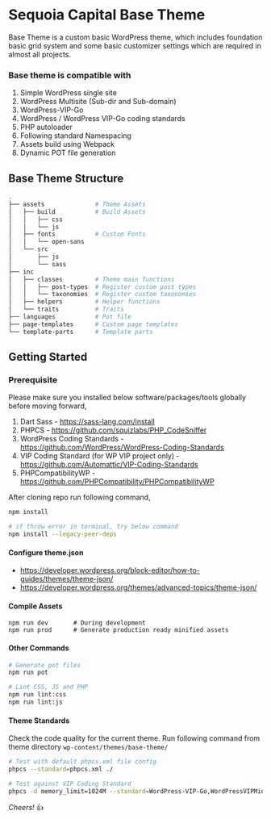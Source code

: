 Sequoia Capital Base Theme
===

Base Theme is a custom basic WordPress theme, which includes foundation basic grid system and some basic customizer settings which are required in almost all projects.

### Base theme is compatible with

1. Simple WordPress single site
2. WordPress Multisite (Sub-dir and Sub-domain)
3. WordPress-VIP-Go
4. WordPress / WordPress VIP-Go coding standards
5. PHP autoloader
6. Following standard Namespacing
7. Assets build using Webpack
8. Dynamic POT file generation

Base Theme Structure
---------------

```bash
.
├── assets              # Theme Assets
│   ├── build           # Build Assets
│   │   ├── css
│   │   └── js
│   ├── fonts           # Custom Fonts
│   │   └── open-sans
│   └── src
│       ├── js
│       └── sass
├── inc
│   ├── classes         # Theme main functions
│   │   ├── post-types  # Register custom post types
│   │   └── taxonomies  # Register custom taxonomies
│   ├── helpers         # Helper functions
│   └── traits          # Traits
├── languages           # Pot file
├── page-templates      # Custom page templates
└── template-parts      # Template parts
```

Getting Started
---------------

### Prerequisite

Please make sure you installed below software/packages/tools globally before moving forward,

1. Dart Sass - https://sass-lang.com/install
2. PHPCS - https://github.com/squizlabs/PHP_CodeSniffer
3. WordPress Coding Standards - https://github.com/WordPress/WordPress-Coding-Standards
4. VIP Coding Standard (for WP VIP project only) - https://github.com/Automattic/VIP-Coding-Standards
5. PHPCompatibilityWP - https://github.com/PHPCompatibility/PHPCompatibilityWP

After cloning repo run following command,

```bash
npm install

# if throw error in terminal, try below command
npm install --legacy-peer-deps
```

#### Configure theme.json
- https://developer.wordpress.org/block-editor/how-to-guides/themes/theme-json/
- https://developer.wordpress.org/themes/advanced-topics/theme-json/

#### Compile Assets

```
npm run dev       # During development
npm run prod      # Generate production ready minified assets
```

#### Other Commands

```bash
# Generate pot files
npm run pot

# Lint CSS, JS and PHP
npm run lint:css
npm run lint:js
```

#### Theme Standards

Check the code quality for the current theme.
Run following command from theme directory `wp-content/themes/base-theme/`

```bash
# Test with default phpcs.xml file config
phpcs --standard=phpcs.xml ./

# Test against VIP Coding Standard
phpcs -d memory_limit=1024M --standard=WordPress-VIP-Go,WordPressVIPMinimum -s --ignore=vendor,node_modules,tests,apigen,predis,build ./
```

_Cheers!_ 👍
